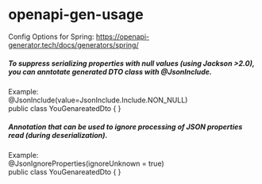 # openapi-gen-usage

Config Options for Spring:
https://openapi-generator.tech/docs/generators/spring/


##### To suppress serializing properties with null values (using Jackson >2.0), you can anntotate generated DTO class with @JsonInclude.

Example:<br />
@JsonInclude(value=JsonInclude.Include.NON_NULL)<br />
public class YouGenareatedDto {
}


##### Annotation that can be used to ignore processing of JSON properties read (during deserialization).

Example:<br />
@JsonIgnoreProperties(ignoreUnknown = true)<br />
public class YouGenareatedDto {
}
